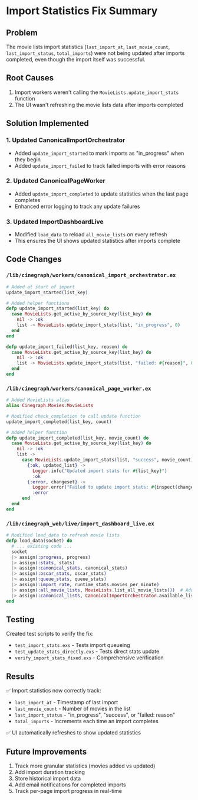 # Import Statistics Fix Summary

## Problem
The movie lists import statistics (`last_import_at`, `last_movie_count`, `last_import_status`, `total_imports`) were not being updated after imports completed, even though the import itself was successful.

## Root Causes
1. Import workers weren't calling the `MovieLists.update_import_stats` function
2. The UI wasn't refreshing the movie lists data after imports completed

## Solution Implemented

### 1. Updated CanonicalImportOrchestrator
- Added `update_import_started` to mark imports as "in_progress" when they begin
- Added `update_import_failed` to track failed imports with error reasons

### 2. Updated CanonicalPageWorker 
- Added `update_import_completed` to update statistics when the last page completes
- Enhanced error logging to track any update failures

### 3. Updated ImportDashboardLive
- Modified `load_data` to reload `all_movie_lists` on every refresh
- This ensures the UI shows updated statistics after imports complete

## Code Changes

### `/lib/cinegraph/workers/canonical_import_orchestrator.ex`
```elixir
# Added at start of import
update_import_started(list_key)

# Added helper functions
defp update_import_started(list_key) do
  case MovieLists.get_active_by_source_key(list_key) do
    nil -> :ok
    list -> MovieLists.update_import_stats(list, "in_progress", 0)
  end
end

defp update_import_failed(list_key, reason) do
  case MovieLists.get_active_by_source_key(list_key) do
    nil -> :ok
    list -> MovieLists.update_import_stats(list, "failed: #{reason}", 0)
  end
end
```

### `/lib/cinegraph/workers/canonical_page_worker.ex`
```elixir
# Added MovieLists alias
alias Cinegraph.Movies.MovieLists

# Modified check_completion to call update function
update_import_completed(list_key, count)

# Added helper function
defp update_import_completed(list_key, movie_count) do
  case MovieLists.get_active_by_source_key(list_key) do
    nil -> :ok
    list ->
      case MovieLists.update_import_stats(list, "success", movie_count) do
        {:ok, updated_list} ->
          Logger.info("Updated import stats for #{list_key}")
          :ok
        {:error, changeset} ->
          Logger.error("Failed to update import stats: #{inspect(changeset.errors)}")
          :error
      end
  end
end
```

### `/lib/cinegraph_web/live/import_dashboard_live.ex`
```elixir
# Modified load_data to refresh movie lists
defp load_data(socket) do
  # ... existing code ...
  socket
  |> assign(:progress, progress)
  |> assign(:stats, stats)
  |> assign(:canonical_stats, canonical_stats)
  |> assign(:oscar_stats, oscar_stats)
  |> assign(:queue_stats, queue_stats)
  |> assign(:import_rate, runtime_stats.movies_per_minute)
  |> assign(:all_movie_lists, MovieLists.list_all_movie_lists())  # Added
  |> assign(:canonical_lists, CanonicalImportOrchestrator.available_lists())  # Added
end
```

## Testing

Created test scripts to verify the fix:
- `test_import_stats.exs` - Tests import queueing
- `test_update_stats_directly.exs` - Tests direct stats update
- `verify_import_stats_fixed.exs` - Comprehensive verification

## Results

✅ Import statistics now correctly track:
- `last_import_at` - Timestamp of last import
- `last_movie_count` - Number of movies in the list
- `last_import_status` - "in_progress", "success", or "failed: reason"
- `total_imports` - Increments each time an import completes

✅ UI automatically refreshes to show updated statistics

## Future Improvements

1. Track more granular statistics (movies added vs updated)
2. Add import duration tracking
3. Store historical import data
4. Add email notifications for completed imports
5. Track per-page import progress in real-time